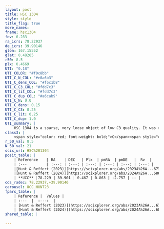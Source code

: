 ```yaml
---
layout: post
title: HSC 1304
style: style
title_flag: true
more_names: 
fname: hsc1304
fov: 0.283
ra_icrs: 78.22937
de_icrs: 39.90146
glon: 167.15552
glat: 0.48285
r50: 8.5
plx: 0.4669
UTI: "0.18"
UTI_COLOR: "#f9c8bb"
UTI_C_N_COL: "#e0a6b3"
UTI_C_dens_COL: "#f6c1b8"
UTI_C_C3_COL: "#fdd7c3"
UTI_C_lit_COL: "#fdd7c3"
UTI_C_dup_COL: "#a6cab9"
UTI_C_N: 0.0
UTI_C_dens: 0.15
UTI_C_C3: 0.25
UTI_C_lit: 0.25
UTI_C_dup: 1.0
UTI_summary: |
    HSC 1304 is a sparse, very loose object of low C3 quality. It was recently reported in the literature.<br><br><span style="color: #99180f; font-weight: bold;">Warning: </span>contains less than 25 stars with <i>P>0.5</i> estimated.
class3: |
    <span style="color: red; font-weight: bold;">C</span><span style="color: red; font-weight: bold;">C</span>
r_50_val: 8.5
N_50_val: 21
scix_url: HSC%201304
posit_table: |
    | Reference    | RA    | DEC   | Plx  | pmRA  | pmDE   |  Rv  |
    | :---         | :---: | :---: | :---: | :---: | :---: | :---: |
    |[Hunt & Reffert (2023)](https://scixplorer.org/abs/2023A%26A...673A.114H) | 78.34 | 39.888 | 0.468 | 0.849 | -2.753 | -- |
    |[Hunt & Reffert (2024)](https://scixplorer.org/abs/2024A%26A...686A..42H) | 78.34 | 39.888 | 0.468 | 0.849 | -2.753 | -- |
    | **UCC** |78.229 | 39.901 | 0.467 | 0.863 | -2.757 | -- | 
cds_radec: 78.22937,+39.90146
carousel: UCC_HUNT23
fpars_table: |
    | Reference |  Values |
    | :---  |  :---:  |
    | [Hunt & Reffert (2023)](https://scixplorer.org/abs/2023A%26A...673A.114H) | `AV50=1.555, diffAV50=0.668, MOD50=11.452, logAge50=8.117` |
    | [Hunt & Reffert (2024)](https://scixplorer.org/abs/2024A%26A...686A..42H) | `MassJ=144.309` |
shared_table: |
    
---
```

